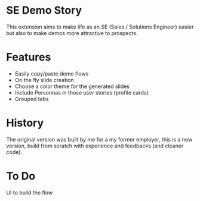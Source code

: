 # SE Demo Story

This extension aims to make life as an SE (Sales / Solutions Engineer) easier but also to make demos more attractive to prospects.

# Features
- Easily copy/paste demo flows
- On the fly slide creation
- Choose a color theme for the generated slides
- Include Personnas in those user stories (profile cards)
- Grouped tabs

# History
The original version was built by me for a my former employer, this is a new version, build from scratch with experience and feedbacks (and cleaner code).

# To Do
UI to build the flow